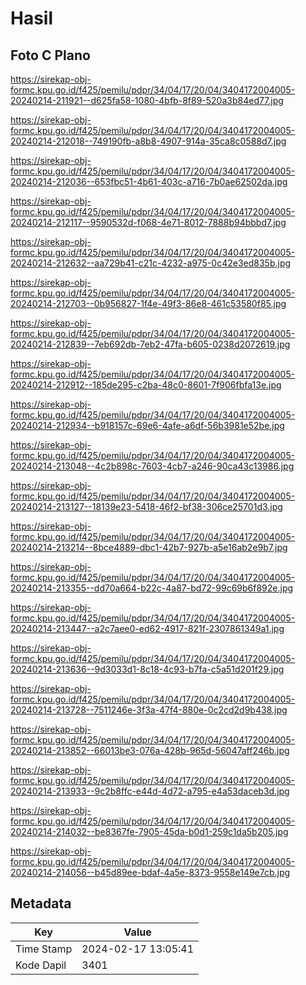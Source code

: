# Hasil

## Foto C Plano

https://sirekap-obj-formc.kpu.go.id/f425/pemilu/pdpr/34/04/17/20/04/3404172004005-20240214-211921--d625fa58-1080-4bfb-8f89-520a3b84ed77.jpg

https://sirekap-obj-formc.kpu.go.id/f425/pemilu/pdpr/34/04/17/20/04/3404172004005-20240214-212018--749190fb-a8b8-4907-914a-35ca8c0588d7.jpg

https://sirekap-obj-formc.kpu.go.id/f425/pemilu/pdpr/34/04/17/20/04/3404172004005-20240214-212036--653fbc51-4b61-403c-a716-7b0ae62502da.jpg

https://sirekap-obj-formc.kpu.go.id/f425/pemilu/pdpr/34/04/17/20/04/3404172004005-20240214-212117--9590532d-f068-4e71-8012-7888b94bbbd7.jpg

https://sirekap-obj-formc.kpu.go.id/f425/pemilu/pdpr/34/04/17/20/04/3404172004005-20240214-212632--aa729b41-c21c-4232-a975-0c42e3ed835b.jpg

https://sirekap-obj-formc.kpu.go.id/f425/pemilu/pdpr/34/04/17/20/04/3404172004005-20240214-212703--0b956827-1f4e-49f3-86e8-461c53580f85.jpg

https://sirekap-obj-formc.kpu.go.id/f425/pemilu/pdpr/34/04/17/20/04/3404172004005-20240214-212839--7eb692db-7eb2-47fa-b605-0238d2072619.jpg

https://sirekap-obj-formc.kpu.go.id/f425/pemilu/pdpr/34/04/17/20/04/3404172004005-20240214-212912--185de295-c2ba-48c0-8601-7f906fbfa13e.jpg

https://sirekap-obj-formc.kpu.go.id/f425/pemilu/pdpr/34/04/17/20/04/3404172004005-20240214-212934--b918157c-69e6-4afe-a6df-56b3981e52be.jpg

https://sirekap-obj-formc.kpu.go.id/f425/pemilu/pdpr/34/04/17/20/04/3404172004005-20240214-213048--4c2b898c-7603-4cb7-a246-90ca43c13986.jpg

https://sirekap-obj-formc.kpu.go.id/f425/pemilu/pdpr/34/04/17/20/04/3404172004005-20240214-213127--18139e23-5418-46f2-bf38-306ce25701d3.jpg

https://sirekap-obj-formc.kpu.go.id/f425/pemilu/pdpr/34/04/17/20/04/3404172004005-20240214-213214--8bce4889-dbc1-42b7-927b-a5e16ab2e9b7.jpg

https://sirekap-obj-formc.kpu.go.id/f425/pemilu/pdpr/34/04/17/20/04/3404172004005-20240214-213355--dd70a664-b22c-4a87-bd72-99c69b6f892e.jpg

https://sirekap-obj-formc.kpu.go.id/f425/pemilu/pdpr/34/04/17/20/04/3404172004005-20240214-213447--a2c7aee0-ed62-4917-821f-2307861349a1.jpg

https://sirekap-obj-formc.kpu.go.id/f425/pemilu/pdpr/34/04/17/20/04/3404172004005-20240214-213636--9d3033d1-8c18-4c93-b7fa-c5a51d201f29.jpg

https://sirekap-obj-formc.kpu.go.id/f425/pemilu/pdpr/34/04/17/20/04/3404172004005-20240214-213728--7511246e-3f3a-47f4-880e-0c2cd2d9b438.jpg

https://sirekap-obj-formc.kpu.go.id/f425/pemilu/pdpr/34/04/17/20/04/3404172004005-20240214-213852--66013be3-076a-428b-965d-56047aff246b.jpg

https://sirekap-obj-formc.kpu.go.id/f425/pemilu/pdpr/34/04/17/20/04/3404172004005-20240214-213933--9c2b8ffc-e44d-4d72-a795-e4a53daceb3d.jpg

https://sirekap-obj-formc.kpu.go.id/f425/pemilu/pdpr/34/04/17/20/04/3404172004005-20240214-214032--be8367fe-7905-45da-b0d1-259c1da5b205.jpg

https://sirekap-obj-formc.kpu.go.id/f425/pemilu/pdpr/34/04/17/20/04/3404172004005-20240214-214056--b45d89ee-bdaf-4a5e-8373-9558e149e7cb.jpg


## Metadata

| Key        | Value               |
| ---------- | ------------------- |
| Time Stamp | 2024-02-17 13:05:41 |
| Kode Dapil | 3401                |



